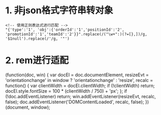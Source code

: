 # 1. 非json格式字符串转对象
    <!-- 使用正则表达式进行匹配 -->
    "{'type':'1', 'obj':{'orderId':'1','positionId':'2', 'promotionId':'1','teamId':'2'}}".replace(/("\w+":)(?=[},])/g, '$1null').replace(/'/g, '"')

# 2. rem进行适配
<!-- 比列为1:100 -->
   (function(doc, win) {
        var docEl = doc.documentElement,
            resizeEvt = 'orientationchange' in window ? 'orientationchange' : 'resize',
            recalc = function() {
                var clientWidth = docEl.clientWidth;
                if (!clientWidth) return;
                docEl.style.fontSize = 100 * (clientWidth / 750) + 'px';
            };
        if (!doc.addEventListener) return;
        win.addEventListener(resizeEvt, recalc, false);
        doc.addEventListener('DOMContentLoaded', recalc, false);
    })(document, window);


